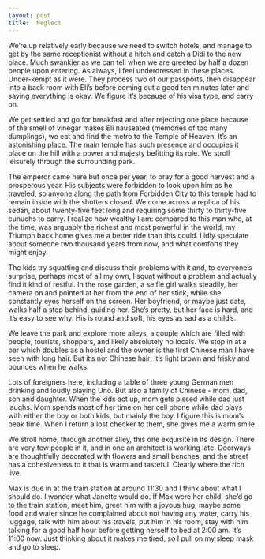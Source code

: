 ```yaml
---
layout: post
title:  Neglect
---
```

We’re up relatively early because we need to switch hotels, and manage to get by the same receptionist without a hitch and catch a Didi to the new place. Much swankier as we can tell when we are greeted by half a dozen people upon entering. As always, I feel underdressed in these places. Under-kempt as it were. They process two of our passports, then disappear into a back room with Eli’s before coming out a good ten minutes later and saying everything is okay. We figure it’s because of his visa type, and carry on. 

We get settled and go for breakfast and after rejecting one place because of the smell of vinegar makes Eli nauseated (memories of too many dumplings), we eat and find the metro to the Temple of Heaven. It’s an astonishing place. The main temple has such presence and occupies it place on the hill with a power and majesty befitting its role. We stroll leisurely through the surrounding park.

The emperor came here but once per year, to pray for a good harvest and a prosperous year. His subjects were forbidden to look upon him as he traveled, so anyone along the path from Forbidden City to this temple had to remain inside with the shutters closed. We come across a replica of his sedan, about twenty-five feet long and requiring some thirty to thirty-five eunuchs to carry. I realize how wealthy I am: compared to this man who, at the time, was arguably the richest and most powerful in the world, my Triumph back home gives me a better ride than this could. I idly speculate about someone two thousand years from now, and what comforts they might enjoy.

The kids try squatting and discuss their problems with it and, to everyone’s surprise, perhaps most of all my own, I squat without a problem and actually find it kind of restful. In the rose garden, a selfie girl walks steadily, her camera on and pointed at her from the end of her stick, while she constantly eyes herself on the screen. Her boyfriend, or maybe just date, walks half a step behind, guiding her. She’s pretty, but her face is hard, and it’s easy to see why. His is round and soft, his eyes as sad as a child’s.

We leave the park and explore more alleys, a couple which are filled with people, tourists, shoppers, and likely absolutely no locals. We stop in at a bar which doubles as a hostel and the owner is the first Chinese man I have seen with long hair. But it’s not Chinese hair; it’s light brown and frisky and bounces when he walks. 

Lots of foreigners here, including a table of three young German men drinking and loudly playing Uno. But also a family of Chinese - mom, dad, son and daughter. When the kids act up, mom gets pissed while dad just laughs. Mom spends most of her time on her cell phone while dad plays with either the boy or both kids, but mainly the boy. I figure this is mom’s beak time. When I return a lost checker to them, she gives me a warm smile. 

We stroll home, through another alley, this one exquisite in its design. There are very few people in it, and in one an architect is working late. Doorways are thoughtfully decorated with flowers and small benches, and the street has a cohesiveness to it that is warm and tasteful. Clearly where the rich live. 

Max is due in at the train station at around 11:30 and I think about what I should do. I wonder what Janette would do. If Max were her child, she’d go to the train station, meet him, greet him with a joyous hug, maybe some food and water since he complained about not having any water, carry his luggage, talk with him about his travels, put him in his room, stay with him talking for a good half hour before getting herself to bed at 2:00 am. It’s 11:00 now. Just thinking about it makes me tired, so I pull on my sleep mask and go to sleep. 
